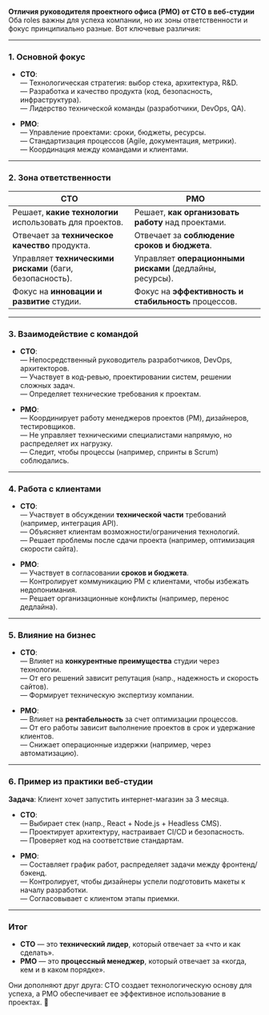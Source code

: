 **Отличия руководителя проектного офиса (PMO) от CTO в веб-студии**  
Оба roles важны для успеха компании, но их зоны ответственности и фокус принципиально разные. Вот ключевые различия:

---

### **1. Основной фокус**  
- **CTO**:  
  — Технологическая стратегия: выбор стека, архитектура, R&D.  
  — Разработка и качество продукта (код, безопасность, инфраструктура).  
  — Лидерство технической команды (разработчики, DevOps, QA).  

- **PMO**:  
  — Управление проектами: сроки, бюджеты, ресурсы.  
  — Стандартизация процессов (Agile, документация, метрики).  
  — Координация между командами и клиентами.  

---

### **2. Зона ответственности**  
| **CTO** | **PMO** |  
|---------|---------|  
| Решает, **какие технологии** использовать для проектов. | Решает, **как организовать работу** над проектами. |  
| Отвечает за **техническое качество** продукта. | Отвечает за **соблюдение сроков и бюджета**. |  
| Управляет **техническими рисками** (баги, безопасность). | Управляет **операционными рисками** (дедлайны, ресурсы). |  
| Фокус на **инновации и развитие** студии. | Фокус на **эффективность и стабильность** процессов. |  

---

### **3. Взаимодействие с командой**  
- **CTO**:  
  — Непосредственный руководитель разработчиков, DevOps, архитекторов.  
  — Участвует в код-ревью, проектировании систем, решении сложных задач.  
  — Определяет технические требования к проектам.  

- **PMO**:  
  — Координирует работу менеджеров проектов (PM), дизайнеров, тестировщиков.  
  — Не управляет техническими специалистами напрямую, но распределяет их нагрузку.  
  — Следит, чтобы процессы (например, спринты в Scrum) соблюдались.  

---

### **4. Работа с клиентами**  
- **CTO**:  
  — Участвует в обсуждении **технической части** требований (например, интеграция API).  
  — Объясняет клиентам возможности/ограничения технологий.  
  — Решает проблемы после сдачи проекта (например, оптимизация скорости сайта).  

- **PMO**:  
  — Участвует в согласовании **сроков и бюджета**.  
  — Контролирует коммуникацию PM с клиентами, чтобы избежать недопонимания.  
  — Решает организационные конфликты (например, перенос дедлайна).  

---

### **5. Влияние на бизнес**  
- **CTO**:  
  — Влияет на **конкурентные преимущества** студии через технологии.  
  — От его решений зависит репутация (напр., надежность и скорость сайтов).  
  — Формирует техническую экспертизу компании.  

- **PMO**:  
  — Влияет на **рентабельность** за счет оптимизации процессов.  
  — От его работы зависит выполнение проектов в срок и удержание клиентов.  
  — Снижает операционные издержки (например, через автоматизацию).  

---

### **6. Пример из практики веб-студии**  
**Задача**: Клиент хочет запустить интернет-магазин за 3 месяца.  

- **CTO**:  
  — Выбирает стек (напр., React + Node.js + Headless CMS).  
  — Проектирует архитектуру, настраивает CI/CD и безопасность.  
  — Проверяет код на соответствие стандартам.  

- **PMO**:  
  — Составляет график работ, распределяет задачи между фронтенд/бэкенд.  
  — Контролирует, чтобы дизайнеры успели подготовить макеты к началу разработки.  
  — Согласовывает с клиентом этапы приемки.  

---

### **Итог**  
- **CTO** — это **технический лидер**, который отвечает за «что и как сделать».  
- **PMO** — это **процессный менеджер**, который отвечает за «когда, кем и в каком порядке».  

Они дополняют друг друга: CTO создает технологическую основу для успеха, а PMO обеспечивает ее эффективное использование в проектах. 🤝